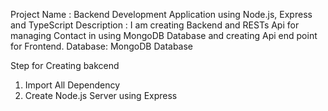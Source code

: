 Project Name : Backend Development Application using Node.js, Express and TypeScript
Description : I am creating Backend and RESTs Api for managing Contact in using MongoDB Database and creating Api end point for Frontend.
Database: MongoDB Database

Step for Creating bakcend

1. Import All Dependency
2. Create Node.js Server using Express